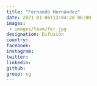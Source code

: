 ```yaml
---
title: "Fernando Hernández"
date: 2021-01-06T13:04:28-06:00
images: 
 - images/team/fer.jpg
designation: Difusión
country: 
facebook: 
instagram: 
twitter: 
linkedin: 
github: 
group: sg
---
```



